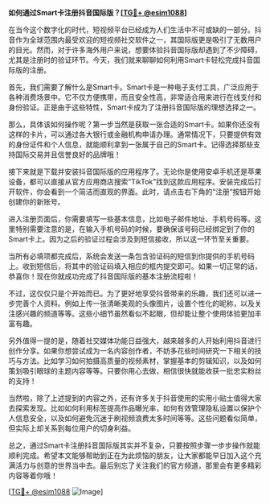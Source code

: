 **如何通过Smart卡注册抖音国际版？[[TG💪+ @esim1088](https://t.me/s/esim1088)]**

在当今这个数字化的时代，短视频平台已经成为人们生活中不可或缺的一部分。抖音作为全球范围内最受欢迎的短视频社交软件之一，其国际版更是吸引了无数用户的目光。然而，对于许多海外用户来说，想要体验抖音国际版却遇到了不少障碍，尤其是注册时的验证环节。今天，我们就来聊聊如何利用Smart卡轻松完成抖音国际版的注册。

首先，我们需要了解什么是Smart卡。Smart卡是一种电子支付工具，广泛应用于各种消费场景中。它不仅方便携带，而且安全性高，非常适合用来进行在线支付和身份验证。正是由于这些特性，Smart卡成为了注册抖音国际版的理想选择之一。

那么，具体该如何操作呢？第一步当然是获取一张合适的Smart卡。如果你还没有这样的卡片，可以通过各大银行或金融机构申请办理。通常情况下，只要提供有效的身份证件和个人信息，就能顺利拿到一张属于自己的Smart卡。记得选择那些支持国际交易并且信誉良好的品牌哦！

接下来就是下载并安装抖音国际版的应用程序了。无论你是使用安卓手机还是苹果设备，都可以直接从官方应用商店搜索“TikTok”找到这款应用程序。安装完成后打开软件，你会看到一个简洁而直观的界面。此时，请点击右下角的“注册”按钮开始创建你的新账号。

进入注册页面后，你需要填写一些基本信息，比如电子邮件地址、手机号码等。这里特别需要注意的是，在输入手机号码的时候，要确保该号码已经绑定到了你的Smart卡上。因为之后的验证过程会涉及到短信接收，所以这一环节至关重要。

当所有必填项都完成后，系统会发送一条包含验证码的短信到你提供的手机号码上。收到短信后，将其中的验证码填入相应的框内提交即可。如果一切正常的话，恭喜你！现在你就成功完成了抖音国际版的基本注册流程啦！

不过，这仅仅只是个开始而已。为了更好地享受抖音带来的乐趣，我们还可以进一步完善个人资料。例如上传一张清晰美观的头像图片，设置个性化的昵称，以及关注感兴趣的频道等等。这些小细节虽然看似不起眼，但却能让整个使用体验更加丰富有趣。

另外值得一提的是，随着社交媒体功能日益强大，越来越多的人开始利用抖音进行创作分享。如果你想尝试成为一名内容创作者，不妨多花些时间研究一下相关的技巧与方法。比如学习如何拍摄高质量的视频素材，掌握基本的剪辑知识，以及如何策划吸引眼球的主题内容等等。只要你用心去做，相信很快就能收获一批忠实粉丝的支持！

当然啦，除了上述提到的内容之外，还有许多关于抖音使用的实用小贴士值得大家去探索发现。比如如何利用标签提高作品曝光率，如何有效管理隐私设置以保护个人信息安全，以及如何避免沉迷于刷视频浪费太多时间等等。这些问题看似简单，但实际上却关系到每位用户的切身利益。

总之，通过Smart卡注册抖音国际版其实并不复杂，只要按照步骤一步步操作就能顺利完成。希望本文能够帮助到正在为此烦恼的朋友，让大家都能早日加入这个充满活力与创意的世界当中去。最后别忘了关注我们的官方频道，那里会有更多精彩内容等着你哦！

[[TG💪+ @esim1088](https://t.me/s/esim1088) ![Image](https://i.postimg.cc/4NQfJmqS/Snipaste-2025-05-13-00-14-12.png)]